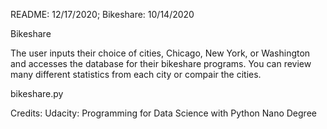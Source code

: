 README: 12/17/2020; Bikeshare: 10/14/2020

Bikeshare


The user inputs their choice of cities, Chicago, New York, or Washington
and accesses the database for their bikeshare programs. You can review many different
statistics from each city or compair the cities.

bikeshare.py


Credits: Udacity: Programming for Data Science with Python Nano Degree

